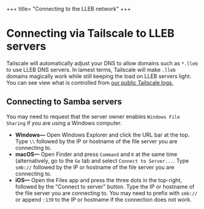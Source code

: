+++
title= "Connecting to the LLEB network"
+++

# Connecting via Tailscale to LLEB servers
Tailscale will automatically adjust your DNS to allow domains such as `*.lleb` to use LLEB DNS servers. In lamest terms, Tailscale will make `.lleb` domains magically work while still keeping the load on LLEB servers light. You can see view what is controlled from [our public Tailscale logs.](/tailscale/DNS.txt)

## Connecting to Samba servers
You may need to request that the server owner enables `Windows File Sharing` if you are using a Windows computer.

- **Windows—** Open Windows Explorer and click the URL bar at the top. Type `\\` followed by the IP or hostname of the file server you are connecting to.
- **macOS—** Open Finder and press `Command` and `K` at the same time (alternatively, go to the `Go` tab and select `Connect to Server...`. Type `smb://` followed by the IP or hostname of the file server you are connecting to.
- **iOS—** Open the Files app and press the three dots in the top-right, followed by the "Connect to server" button. Type the IP or hostname of the file server you are connecting to. You may need to prefix with `smb://` or append `:139` to the IP or hostname if the connection does not work.
